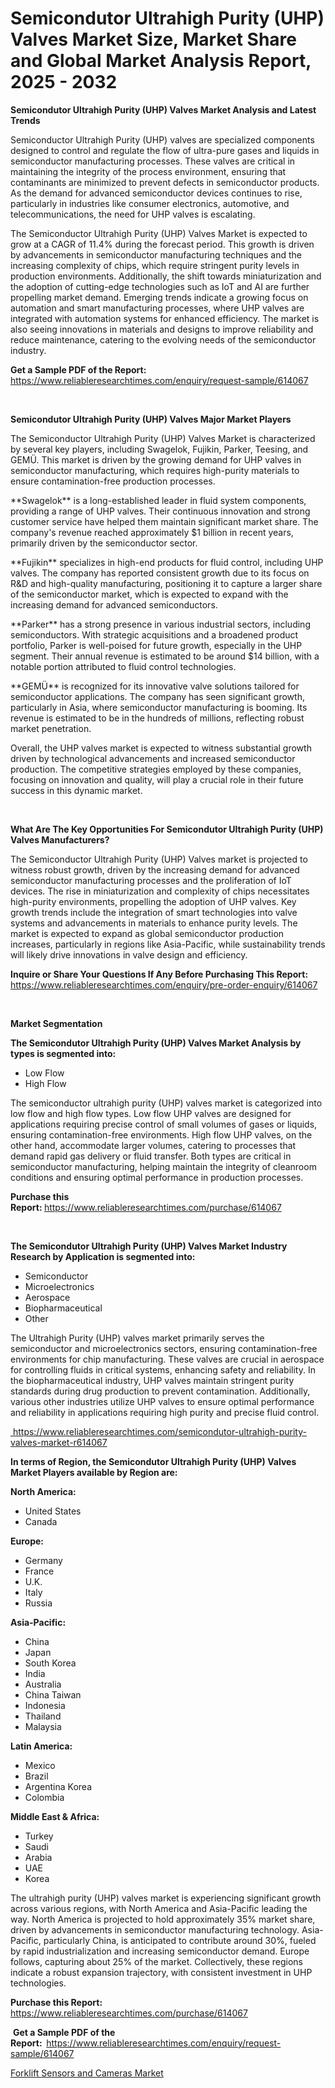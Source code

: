 <p><h1>Semicondutor Ultrahigh Purity (UHP) Valves Market Size, Market Share and Global Market Analysis Report, 2025 - 2032</h1></p><p><strong>Semicondutor Ultrahigh Purity (UHP) Valves Market Analysis and Latest Trends</strong></p>
<p><p>Semiconductor Ultrahigh Purity (UHP) valves are specialized components designed to control and regulate the flow of ultra-pure gases and liquids in semiconductor manufacturing processes. These valves are critical in maintaining the integrity of the process environment, ensuring that contaminants are minimized to prevent defects in semiconductor products. As the demand for advanced semiconductor devices continues to rise, particularly in industries like consumer electronics, automotive, and telecommunications, the need for UHP valves is escalating.</p><p>The Semiconductor Ultrahigh Purity (UHP) Valves Market is expected to grow at a CAGR of 11.4% during the forecast period. This growth is driven by advancements in semiconductor manufacturing techniques and the increasing complexity of chips, which require stringent purity levels in production environments. Additionally, the shift towards miniaturization and the adoption of cutting-edge technologies such as IoT and AI are further propelling market demand. Emerging trends indicate a growing focus on automation and smart manufacturing processes, where UHP valves are integrated with automation systems for enhanced efficiency. The market is also seeing innovations in materials and designs to improve reliability and reduce maintenance, catering to the evolving needs of the semiconductor industry.</p></p>
<p><strong>Get a Sample PDF of the Report:&nbsp;</strong> <a href="https://www.reliableresearchtimes.com/enquiry/request-sample/614067?utm_campaign=3056&utm_medium=2&utm_source=Github&utm_content=ia&utm_term=06042025&utm_id=semicondutor-ultrahigh-purity-uhp-valves">https://www.reliableresearchtimes.com/enquiry/request-sample/614067</a></p>
<p>&nbsp;</p>
<p><strong>Semicondutor Ultrahigh Purity (UHP) Valves Major Market Players</strong></p>
<p><p>The Semiconductor Ultrahigh Purity (UHP) Valves Market is characterized by several key players, including Swagelok, Fujikin, Parker, Teesing, and GEMÜ. This market is driven by the growing demand for UHP valves in semiconductor manufacturing, which requires high-purity materials to ensure contamination-free production processes.</p><p>**Swagelok** is a long-established leader in fluid system components, providing a range of UHP valves. Their continuous innovation and strong customer service have helped them maintain significant market share. The company's revenue reached approximately $1 billion in recent years, primarily driven by the semiconductor sector.</p><p>**Fujikin** specializes in high-end products for fluid control, including UHP valves. The company has reported consistent growth due to its focus on R&D and high-quality manufacturing, positioning it to capture a larger share of the semiconductor market, which is expected to expand with the increasing demand for advanced semiconductors.</p><p>**Parker** has a strong presence in various industrial sectors, including semiconductors. With strategic acquisitions and a broadened product portfolio, Parker is well-poised for future growth, especially in the UHP segment. Their annual revenue is estimated to be around $14 billion, with a notable portion attributed to fluid control technologies.</p><p>**GEMÜ** is recognized for its innovative valve solutions tailored for semiconductor applications. The company has seen significant growth, particularly in Asia, where semiconductor manufacturing is booming. Its revenue is estimated to be in the hundreds of millions, reflecting robust market penetration.</p><p>Overall, the UHP valves market is expected to witness substantial growth driven by technological advancements and increased semiconductor production. The competitive strategies employed by these companies, focusing on innovation and quality, will play a crucial role in their future success in this dynamic market.</p></p>
<p>&nbsp;</p>
<p><strong>What Are The Key Opportunities For Semicondutor Ultrahigh Purity (UHP) Valves Manufacturers?</strong></p>
<p><p>The Semiconductor Ultrahigh Purity (UHP) Valves market is projected to witness robust growth, driven by the increasing demand for advanced semiconductor manufacturing processes and the proliferation of IoT devices. The rise in miniaturization and complexity of chips necessitates high-purity environments, propelling the adoption of UHP valves. Key growth trends include the integration of smart technologies into valve systems and advancements in materials to enhance purity levels. The market is expected to expand as global semiconductor production increases, particularly in regions like Asia-Pacific, while sustainability trends will likely drive innovations in valve design and efficiency.</p></p>
<p><strong>Inquire or Share Your Questions If Any Before Purchasing This Report:</strong> <a href="https://www.reliableresearchtimes.com/enquiry/pre-order-enquiry/614067?utm_campaign=3056&utm_medium=2&utm_source=Github&utm_content=ia&utm_term=06042025&utm_id=semicondutor-ultrahigh-purity-uhp-valves">https://www.reliableresearchtimes.com/enquiry/pre-order-enquiry/614067</a></p>
<p>&nbsp;</p>
<p><strong>Market Segmentation</strong></p>
<p><strong>The Semicondutor Ultrahigh Purity (UHP) Valves Market Analysis by types is segmented into:</strong></p>
<p><ul><li>Low Flow</li><li>High Flow</li></ul></p>
<p><p>The semiconductor ultrahigh purity (UHP) valves market is categorized into low flow and high flow types. Low flow UHP valves are designed for applications requiring precise control of small volumes of gases or liquids, ensuring contamination-free environments. High flow UHP valves, on the other hand, accommodate larger volumes, catering to processes that demand rapid gas delivery or fluid transfer. Both types are critical in semiconductor manufacturing, helping maintain the integrity of cleanroom conditions and ensuring optimal performance in production processes.</p></p>
<p><strong>Purchase this Report:&nbsp;</strong><a href="https://www.reliableresearchtimes.com/purchase/614067?utm_campaign=3056&utm_medium=2&utm_source=Github&utm_content=ia&utm_term=06042025&utm_id=semicondutor-ultrahigh-purity-uhp-valves">https://www.reliableresearchtimes.com/purchase/614067</a></p>
<p>&nbsp;</p>
<p><strong>The Semicondutor Ultrahigh Purity (UHP) Valves Market Industry Research by Application is segmented into:</strong></p>
<p><ul><li>Semiconductor</li><li>Microelectronics</li><li>Aerospace</li><li>Biopharmaceutical</li><li>Other</li></ul></p>
<p><p>The Ultrahigh Purity (UHP) valves market primarily serves the semiconductor and microelectronics sectors, ensuring contamination-free environments for chip manufacturing. These valves are crucial in aerospace for controlling fluids in critical systems, enhancing safety and reliability. In the biopharmaceutical industry, UHP valves maintain stringent purity standards during drug production to prevent contamination. Additionally, various other industries utilize UHP valves to ensure optimal performance and reliability in applications requiring high purity and precise fluid control.</p></p>
<p><a href="https://www.reliableresearchtimes.com/semicondutor-ultrahigh-purity-valves-market-r614067?utm_campaign=3056&utm_medium=2&utm_source=Github&utm_content=ia&utm_term=06042025&utm_id=semicondutor-ultrahigh-purity-uhp-valves">&nbsp;https://www.reliableresearchtimes.com/semicondutor-ultrahigh-purity-valves-market-r614067</a></p>
<p><strong>In terms of Region, the Semicondutor Ultrahigh Purity (UHP) Valves Market Players available by Region are:</strong></p>
<p>
    <p> <strong> North America: </strong>
        <ul>
            <li>United States</li>
            <li>Canada</li>
        </ul>
        </p> 
    <p> <strong> Europe: </strong>
        <ul>
            <li>Germany</li>
            <li>France</li>
            <li>U.K.</li>
            <li>Italy</li>
            <li>Russia</li>
        </ul>
        </p> 
    <p> <strong> Asia-Pacific: </strong>
        <ul>
            <li>China</li>
            <li>Japan</li>
            <li>South Korea</li>
            <li>India</li>
            <li>Australia</li>
            <li>China Taiwan</li>
            <li>Indonesia</li>
            <li>Thailand</li>
            <li>Malaysia</li>
        </ul>
        </p> 
    <p> <strong> Latin America: </strong>
        <ul>
            <li>Mexico</li>
            <li>Brazil</li>
            <li>Argentina Korea</li>
            <li>Colombia</li>
        </ul>
        </p> 
    <p> <strong> Middle East & Africa: </strong>
        <ul>
            <li>Turkey</li>
            <li>Saudi</li>
            <li>Arabia</li>
            <li>UAE</li>
            <li>Korea</li>
        </ul>
    </p>
    </p>
<p><p>The ultrahigh purity (UHP) valves market is experiencing significant growth across various regions, with North America and Asia-Pacific leading the way. North America is projected to hold approximately 35% market share, driven by advancements in semiconductor manufacturing technology. Asia-Pacific, particularly China, is anticipated to contribute around 30%, fueled by rapid industrialization and increasing semiconductor demand. Europe follows, capturing about 25% of the market. Collectively, these regions indicate a robust expansion trajectory, with consistent investment in UHP technologies.</p></p>
<p><strong>Purchase this Report: </strong><a href="https://www.reliableresearchtimes.com/purchase/614067?utm_campaign=3056&utm_medium=2&utm_source=Github&utm_content=ia&utm_term=06042025&utm_id=semicondutor-ultrahigh-purity-uhp-valves">https://www.reliableresearchtimes.com/purchase/614067</a></p>
<p>&nbsp;<strong>Get a Sample PDF of the Report:&nbsp;&nbsp;</strong><a href="https://www.reliableresearchtimes.com/enquiry/request-sample/614067?utm_campaign=3056&utm_medium=2&utm_source=Github&utm_content=ia&utm_term=06042025&utm_id=semicondutor-ultrahigh-purity-uhp-valves">https://www.reliableresearchtimes.com/enquiry/request-sample/614067</a></p>
<p><strong></strong></p>
<p><p><a href="https://github.com/alasmyayock/Market-Research-Report-List-1/blob/main/forklift-sensors-and-cameras-market.md?utm_campaign=3056&utm_medium=2&utm_source=Github&utm_content=ia&utm_term=06042025&utm_id=semicondutor-ultrahigh-purity-uhp-valves">Forklift Sensors and Cameras Market</a></p></p>